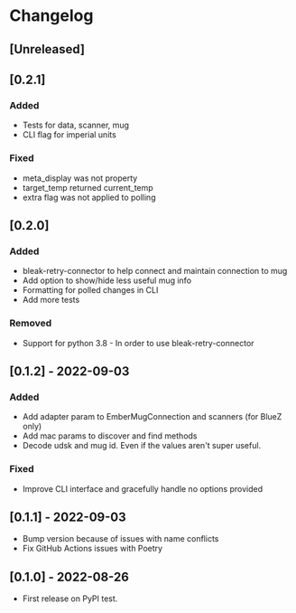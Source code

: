 # Changelog

## [Unreleased]

## [0.2.1]

### Added
* Tests for data, scanner, mug
* CLI flag for imperial units

### Fixed
* meta_display was not property
* target_temp returned current_temp
* extra flag was not applied to polling

## [0.2.0]

### Added
* bleak-retry-connector to help connect and maintain connection to mug
* Add option to show/hide less useful mug info
* Formatting for polled changes in CLI
* Add more tests

### Removed
* Support for python 3.8 - In order to use bleak-retry-connector

## [0.1.2] - 2022-09-03

### Added
* Add adapter param to EmberMugConnection and scanners (for BlueZ only)
* Add mac params to discover and find methods
* Decode udsk and mug id. Even if the values aren't super useful.

### Fixed
* Improve CLI interface and gracefully handle no options provided

## [0.1.1] - 2022-09-03

* Bump version because of issues with name conflicts
* Fix GitHub Actions issues with Poetry

## [0.1.0] - 2022-08-26

* First release on PyPI test.
